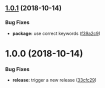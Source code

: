 ## [1.0.1](https://github.com/EndemolShineGroup/cz-github/compare/v1.0.0...v1.0.1) (2018-10-14)


### Bug Fixes

* **package:** use correct keywords ([f39a2c9](https://github.com/EndemolShineGroup/cz-github/commit/f39a2c9))

# 1.0.0 (2018-10-14)


### Bug Fixes

* **release:** trigger a new release ([33cfc29](https://github.com/EndemolShineGroup/cz-github/commit/33cfc29))

